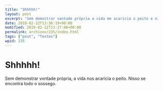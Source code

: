 ```yaml
---
title: "Shhhhh!"
layout: post
excerpt: "Sem demostrar vontade própria a vida me acaricia o peito e nisso encontro sossego. – Você o ama? – Eu amo. É maior que isso. O tempo deita na rua e deixa os outros passarem. Ela investigo o pôr-do-sol e ele sempre a responde com um sorriso amarelo. Daquele mais belos. Sem demonstrar vontade própria, […]"
date: 2010-02-22T13:36:19+00:00
modified: 2010-02-22T13:37:00+00:00
permalink: archives/235/index.html
tags: ["post", "Textos"]
wpid: 235
---
```


# Shhhhh!

<div id="_mcePaste" style="position: absolute; left: -10000px; top: 0px; width: 1px; height: 1px; overflow-x: hidden; overflow-y: hidden;">Sem demostrar vontade própria a vida me acaricia o peito e nisso encontro sossego.</div><div id="_mcePaste" style="position: absolute; left: -10000px; top: 0px; width: 1px; height: 1px; overflow-x: hidden; overflow-y: hidden;">– Você o ama?</div><div id="_mcePaste" style="position: absolute; left: -10000px; top: 0px; width: 1px; height: 1px; overflow-x: hidden; overflow-y: hidden;">– Eu amo. É maior que isso.</div><div id="_mcePaste" style="position: absolute; left: -10000px; top: 0px; width: 1px; height: 1px; overflow-x: hidden; overflow-y: hidden;">O tempo deita na rua e deixa os outros passarem.</div><div id="_mcePaste" style="position: absolute; left: -10000px; top: 0px; width: 1px; height: 1px; overflow-x: hidden; overflow-y: hidden;">Ela investigo o pôr-do-sol e ele sempre a responde com um sorriso amarelo. Daquele mais belos.</div>Sem demonstrar vontade própria, a vida nos acaricia o peito. Nisso se encontra todo o sossego.